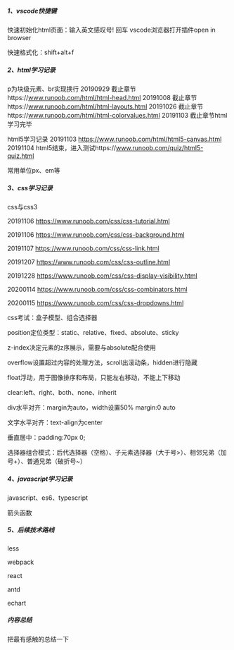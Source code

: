 ##### 1、vscode快捷键

快速初始化html页面：输入英文感叹号! 回车
vscode浏览器打开插件open in browser

快速格式化：shift+alt+f



##### 2、html学习记录

p为块级元素、br实现换行
20190929 截止章节https://www.runoob.com/html/html-head.html
20191008 截止章节https://www.runoob.com/html/html-layouts.html
20191026 截止章节https://www.runoob.com/html/html-colorvalues.html
20191103 截止章节html学习完毕



html5学习记录
20191103 https://www.runoob.com/html/html5-canvas.html
20191104 html5结束，进入测试https://www.runoob.com/quiz/html5-quiz.html



常用单位px、em等



##### 3、css学习记录

css与css3

20191106 https://www.runoob.com/css/css-tutorial.html

20191106 https://www.runoob.com/css/css-background.html

20191107 https://www.runoob.com/css/css-link.html

20191207 https://www.runoob.com/css/css-outline.html

20191228 https://www.runoob.com/css/css-display-visibility.html

20200114 https://www.runoob.com/css/css-combinators.html

20200115 https://www.runoob.com/css/css-dropdowns.html



css考试：盒子模型、组合选择器

position定位类型：static、relative、fixed、absolute、sticky

z-index决定元素的z序展示，需要与absolute配合使用

overflow设置超过内容的处理方法，scroll出滚动条，hidden进行隐藏

float浮动，用于图像排序和布局，只能左右移动，不能上下移动

clear:left、right、both、none、inherit

div水平对齐：margin为auto，width设置50% margin:0 auto

文字水平对齐：text-align为center

垂直居中：padding:70px 0;

选择器组合模式：后代选择器（空格）、子元素选择器（大于号>）、相邻兄弟（加号+）、普通兄弟（破折号~）



##### 4、javascript学习记录

javascript、es6、typescript



箭头函数

##### 5、后续技术路线
less

webpack

react

antd

echart



##### 内容总结

把最有感触的总结一下

